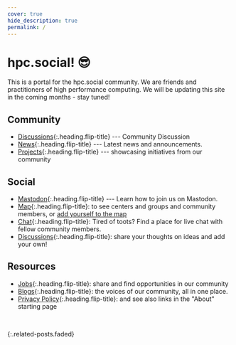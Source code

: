 ```yaml
---
cover: true
hide_description: true
permalink: /
---
```


# hpc.social! 😎️

This is a portal for the hpc.social community. We are friends and practitioners of high performance computing.
We will be updating this site in the coming months - stay tuned!

## Community

* [Discussions]{:.heading.flip-title} --- Community Discussion
* [News]{:.heading.flip-title} --- Latest news and announcements.
* [Projects]{:.heading.flip-title} --- showcasing initiatives from our community


## Social

* [Mastodon]{:.heading.flip-title} --- Learn how to join us on Mastodon.
* [Map]{:.heading.flip-title}: to see centers and groups and community members, or [add yourself to the map](https://hpc.social/projects/map/)
* [Chat]{:.heading.flip-title}: Tired of toots? Find a place for live chat with fellow community members.
* [Discussions]{:.heading.flip-title}: share your thoughts on ideas and add your own!

## Resources

* [Jobs]{:.heading.flip-title}: share and find opportunities in our community
* [Blogs]{:.heading.flip-title}: the voices of our community, all in one place.
* [Privacy Policy]{:.heading.flip-title}: and see also links in the "About" starting page



<br>

{:.related-posts.faded}


[projects]: projects/
[news]: news/
[chat]: projects/chat/
[map]: https://hpc.social/map/
[discussions]: https://github.com/hpc-social/hpc-social.github.io/discussions
[mastodon]: projects/mastodon/
[jobs]: https://hpc.social/jobs/
[blogs]: https://hpc.social/blog/
[privacy policy]: https://mast.hpc.social/privacy-policy
